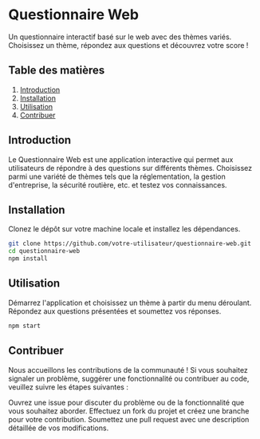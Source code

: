 # Questionnaire Web

Un questionnaire interactif basé sur le web avec des thèmes variés. Choisissez un thème, répondez aux questions et découvrez votre score !

## Table des matières

1. [Introduction](#introduction)
2. [Installation](#installation)
3. [Utilisation](#utilisation)
4. [Contribuer](#contribuer)

## Introduction

Le Questionnaire Web est une application interactive qui permet aux utilisateurs de répondre à des questions sur différents thèmes. Choisissez parmi une variété de thèmes tels que la réglementation, la gestion d'entreprise, la sécurité routière, etc. et testez vos connaissances.

## Installation

Clonez le dépôt sur votre machine locale et installez les dépendances.

```bash
git clone https://github.com/votre-utilisateur/questionnaire-web.git
cd questionnaire-web
npm install
```

## Utilisation
Démarrez l'application et choisissez un thème à partir du menu déroulant. Répondez aux questions présentées et soumettez vos réponses.

```bash
npm start
```

## Contribuer
Nous accueillons les contributions de la communauté ! Si vous souhaitez signaler un problème, suggérer une fonctionnalité ou contribuer au code, veuillez suivre les étapes suivantes :

Ouvrez une issue pour discuter du problème ou de la fonctionnalité que vous souhaitez aborder.
Effectuez un fork du projet et créez une branche pour votre contribution.
Soumettez une pull request avec une description détaillée de vos modifications.


